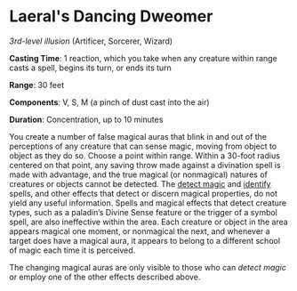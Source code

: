 # Laeral's Dancing Dweomer
*3rd-level illusion* (Artificer, Sorcerer, Wizard)

**Casting Time**: 1 reaction, which you take when any creature within range casts a spell, begins its turn, or ends its turn

**Range**: 30 feet

**Components**: V, S, M (a pinch of dust cast into the air)

**Duration**: Concentration, up to 10 minutes

You create a number of false magical auras that blink in and out of the perceptions of any creature that can sense magic, moving from object to object as they do so. Choose a point within range. Within a 30-foot radius centered on that point, any saving throw made against a divination spell is made with advantage, and the true magical (or nonmagical) natures of creatures or objects cannot be detected. The [detect magic]() and [identify]() spells, and other effects that detect or discern magical properties, do not yield any useful information. Spells and magical effects that detect creature types, such as a paladin’s Divine Sense feature or the trigger of a symbol spell, are also ineffective within the area. Each creature or object in the area appears magical one moment, or nonmagical the next, and whenever a target does have a magical aura, it appears to belong to a different school of magic each time it is perceived.

The changing magical auras are only visible to those who can *detect magic* or employ one of the other effects described above.
